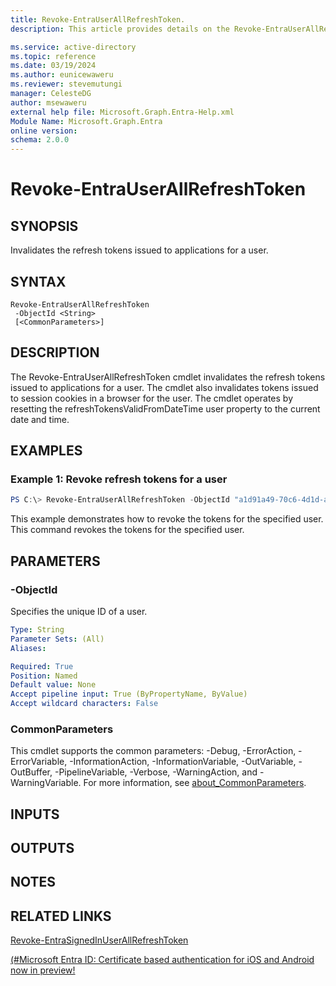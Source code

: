 ```yaml
---
title: Revoke-EntraUserAllRefreshToken.
description: This article provides details on the Revoke-EntraUserAllRefreshToken command.

ms.service: active-directory
ms.topic: reference
ms.date: 03/19/2024
ms.author: eunicewaweru
ms.reviewer: stevemutungi
manager: CelesteDG
author: msewaweru
external help file: Microsoft.Graph.Entra-Help.xml
Module Name: Microsoft.Graph.Entra
online version:
schema: 2.0.0
---
```


# Revoke-EntraUserAllRefreshToken

## SYNOPSIS
Invalidates the refresh tokens issued to applications for a user.

## SYNTAX

```
Revoke-EntraUserAllRefreshToken 
 -ObjectId <String> 
 [<CommonParameters>]
```

## DESCRIPTION
The Revoke-EntraUserAllRefreshToken cmdlet invalidates the refresh tokens issued to applications for a user. 
The cmdlet also invalidates tokens issued to session cookies in a browser for the user.
The cmdlet operates by resetting the refreshTokensValidFromDateTime user property to the current date and time.

## EXAMPLES

### Example 1: Revoke refresh tokens for a user
```powershell
PS C:\> Revoke-EntraUserAllRefreshToken -ObjectId "a1d91a49-70c6-4d1d-a80a-b74c820a9a33"
```

This example demonstrates how to revoke the tokens for the specified user.  
This command revokes the tokens for the specified user.

## PARAMETERS

### -ObjectId
Specifies the unique ID of a user.

```yaml
Type: String
Parameter Sets: (All)
Aliases:

Required: True
Position: Named
Default value: None
Accept pipeline input: True (ByPropertyName, ByValue)
Accept wildcard characters: False
```

### CommonParameters
This cmdlet supports the common parameters: -Debug, -ErrorAction, -ErrorVariable, -InformationAction, -InformationVariable, -OutVariable, -OutBuffer, -PipelineVariable, -Verbose, -WarningAction, and -WarningVariable. For more information, see [about_CommonParameters](http://go.microsoft.com/fwlink/?LinkID=113216).

## INPUTS

## OUTPUTS

## NOTES

## RELATED LINKS

[Revoke-EntraSignedInUserAllRefreshToken](Revoke-EntraSignedInUserAllRefreshToken.md)

[(#Microsoft Entra ID: Certificate based authentication for iOS and Android now in preview!](https://blogs.technet.microsoft.com/enterprisemobility/2016/07/18/azuread-certificate-based-authentication-for-ios-and-android-now-in-preview/)

